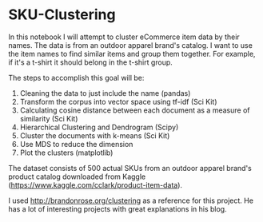 # SKU-Clustering

In this notebook I will attempt to cluster eCommerce item data by their names. The data is from an outdoor apparel brand's catalog. I want to use the item names to find similar items and group them together. For example, if it's a t-shirt it should belong in the t-shirt group.

The steps to accomplish this goal will be:

1. Cleaning the data to just include the name (pandas)
2. Transform the corpus into vector space using tf-idf (Sci Kit)
3. Calculating cosine distance between each document as a measure of similarity (Sci Kit)
4. Hierarchical Clustering and Dendrogram (Scipy)
5. Cluster the documents with k-means (Sci Kit)
6. Use MDS to reduce the dimension
7. Plot the clusters (matplotlib)


The dataset consists of 500 actual SKUs from an outdoor apparel brand's product catalog downloaded from Kaggle (https://www.kaggle.com/cclark/product-item-data). 


I used http://brandonrose.org/clustering as a reference for this project. He has a lot of interesting projects with great explanations in his blog.
